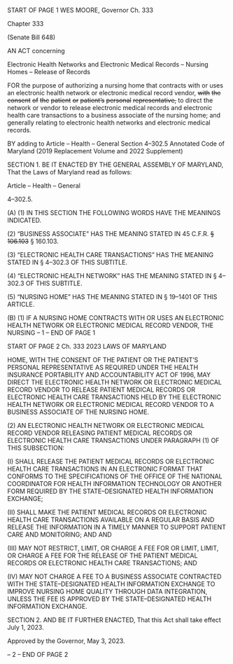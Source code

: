 START OF PAGE 1
WES MOORE, Governor Ch. 333

Chapter 333

(Senate Bill 648)

AN ACT concerning

Electronic Health Networks and Electronic Medical Records – Nursing Homes –
Release of Records

FOR the purpose of authorizing a nursing home that contracts with or uses an electronic
health network or electronic medical record vendor, ~~with~~ ~~the~~ ~~consent~~ ~~of~~ ~~the~~ ~~patient~~
~~or~~ ~~patient’s~~ ~~personal~~ ~~representative,~~ to direct the network or vendor to release
electronic medical records and electronic health care transactions to a business
associate of the nursing home; and generally relating to electronic health networks
and electronic medical records.

BY adding to
Article – Health – General
Section 4–302.5
Annotated Code of Maryland
(2019 Replacement Volume and 2022 Supplement)

SECTION 1. BE IT ENACTED BY THE GENERAL ASSEMBLY OF MARYLAND,
That the Laws of Maryland read as follows:

Article – Health – General

4–302.5.

(A) (1) IN THIS SECTION THE FOLLOWING WORDS HAVE THE MEANINGS
INDICATED.

(2) “BUSINESS ASSOCIATE” HAS THE MEANING STATED IN 45 C.F.R.
~~§~~ ~~106.103~~ § 160.103.

(3) “ELECTRONIC HEALTH CARE TRANSACTIONS” HAS THE MEANING
STATED IN § 4–302.3 OF THIS SUBTITLE.

(4) “ELECTRONIC HEALTH NETWORK” HAS THE MEANING STATED IN
§ 4–302.3 OF THIS SUBTITLE.

(5) “NURSING HOME” HAS THE MEANING STATED IN § 19–1401 OF
THIS ARTICLE.

(B) (1) IF A NURSING HOME CONTRACTS WITH OR USES AN ELECTRONIC
HEALTH NETWORK OR ELECTRONIC MEDICAL RECORD VENDOR, THE NURSING
– 1 –
END OF PAGE 1

START OF PAGE 2
Ch. 333 2023 LAWS OF MARYLAND

HOME, WITH THE CONSENT OF THE PATIENT OR THE PATIENT’S PERSONAL
REPRESENTATIVE AS REQUIRED UNDER THE HEALTH INSURANCE PORTABILITY
AND ACCOUNTABILITY ACT OF 1996, MAY DIRECT THE ELECTRONIC HEALTH
NETWORK OR ELECTRONIC MEDICAL RECORD VENDOR TO RELEASE PATIENT
MEDICAL RECORDS OR ELECTRONIC HEALTH CARE TRANSACTIONS HELD BY THE
ELECTRONIC HEALTH NETWORK OR ELECTRONIC MEDICAL RECORD VENDOR TO A
BUSINESS ASSOCIATE OF THE NURSING HOME.

(2) AN ELECTRONIC HEALTH NETWORK OR ELECTRONIC MEDICAL
RECORD VENDOR RELEASING PATIENT MEDICAL RECORDS OR ELECTRONIC HEALTH
CARE TRANSACTIONS UNDER PARAGRAPH (1) OF THIS SUBSECTION:

(I) SHALL RELEASE THE PATIENT MEDICAL RECORDS OR
ELECTRONIC HEALTH CARE TRANSACTIONS IN AN ELECTRONIC FORMAT THAT
CONFORMS TO THE SPECIFICATIONS OF THE OFFICE OF THE NATIONAL
COORDINATOR FOR HEALTH INFORMATION TECHNOLOGY OR ANOTHER FORM
REQUIRED BY THE STATE–DESIGNATED HEALTH INFORMATION EXCHANGE;

(II) SHALL MAKE THE PATIENT MEDICAL RECORDS OR
ELECTRONIC HEALTH CARE TRANSACTIONS AVAILABLE ON A REGULAR BASIS AND
RELEASE THE INFORMATION IN A TIMELY MANNER TO SUPPORT PATIENT CARE AND
MONITORING; AND AND

(III) MAY NOT RESTRICT, LIMIT, OR CHARGE A FEE FOR OR
LIMIT, LIMIT, OR CHARGE A FEE FOR THE RELEASE OF THE PATIENT MEDICAL
RECORDS OR ELECTRONIC HEALTH CARE TRANSACTIONS; AND

(IV) MAY NOT CHARGE A FEE TO A BUSINESS ASSOCIATE
CONTRACTED WITH THE STATE–DESIGNATED HEALTH INFORMATION EXCHANGE TO
IMPROVE NURSING HOME QUALITY THROUGH DATA INTEGRATION, UNLESS THE FEE
IS APPROVED BY THE STATE–DESIGNATED HEALTH INFORMATION EXCHANGE.

SECTION 2. AND BE IT FURTHER ENACTED, That this Act shall take effect July
1, 2023.

Approved by the Governor, May 3, 2023.

– 2 –
END OF PAGE 2